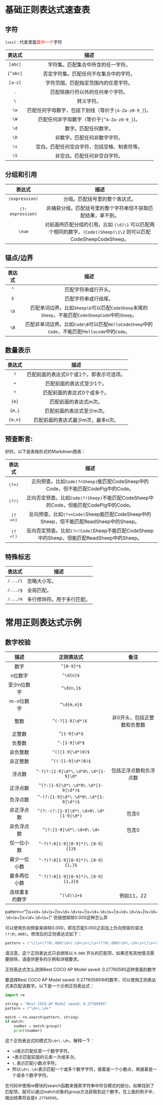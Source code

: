 # 基础正则表达式速查表

## 字符

`[xxx]` : 代表里面<font color=#ff0000>其中一个</font>字符

|表达式|描述|
|:-:|:-:|
| `[abc]` | 字符集。匹配集合中所含的任一字符。 |
| `[^abc]` | 否定字符集。匹配任何不在集合中的字符。 |
| `[a-z]` | 字符范围。匹配指定范围内的任意字符。 |
| `.` | 匹配除换行符以外的任何单个字符。 |
| `\` |转义字符。|
| `\w` |匹配任何字母数字，包括下划线（等价于`[A-Za-z0-9_]`)。|
| `\W` | 匹配任何非字母数字（等价于`[^A-Za-z0-9_]`)。 |
| `\d` | 数字。匹配任何数字。 |
| `\D` | 非数字。匹配任何非数字字符。 |
| `\s` |空白。匹配任何空白字符，包括空格、制表符等。|
| `\S` | 非空白。匹配任何非空白字符。 |

## 分组和引用


|表达式|描述|
|:-:|:-:|
| `(expression)` | 分组。匹配括号里的整个表达式。 |
| `(?: expression)` | 非捕获分组。匹配括号里的整个字符串但不获取匹配结果，拿不到。 |
| `\num` | 对前面所匹配分组的引用。比如 `(\d)\1` 可以匹配两个相同的数字，`(Code)(Sheep)\1\2` 则可以匹配 CodeSheepCodeSheep。 |

## 锚点/边界


| 表达式 |描述|
|:-:|:-:|
| `^` | 匹配字符串或行开头。 |
| `$` | 匹配字符串或行结尾。 |
| `\b` | 匹配单词边界。比如`Sheep\b`可以匹配`CodeSheep`末尾的`Sheep`，不能匹配`CodeSheepCode`中的`Sheep`。 |
| `\B` | 匹配非单词边界。比如`Code\B`可以匹配`HelloCodeSheep`中的`Code`，不能匹配H`ellocode`中的`Code`。 |

## 数量表示

|表达式|描述|
|:-:|:-:|
| `?` | 匹配前面的表达式0个或1个。即表示可选项。 |
| `+` | 匹配前面的表达式至少1个。 |
| `*` | 匹配前面的表达式0个或多个。 |
| `{m}` | 匹配前面的表达式m次。 |
| `{m,}` | 匹配前面的表达式至少m次。 |
| `{m,n}` | 匹配前面的表达式最少m次，最多n次。 |
## 预查断言:
好的，以下是表格形式的Markdown图表：

|表达式|描述|
|:-:|:-:|
| `(?=)` | 正向预查。比如`Code(?=Sheep)`能匹配CodeSheep中的Code，但不能匹配CodePig中的Code。 |
| `(?!)` | 正向否定预查。比如`Code(?!Sheep)`不能匹配CodeSheep中的Code，但能匹配CodePig中的Code。 |
| `(?<=)` | 反向预查。比如`(?<=Code)`Sheep能匹配CodeSheep中的Sheep，但不能匹配ReadSheep中的Sheep。 |
| `(?<!)` | 反向否定预查。比如`(?<!Code)`Sheep不能匹配CodeSheep中的Sheep，但能匹配ReadSheep中的Sheep。 |

## 特殊标志

|表达式|描述|
|:-:| --- |
| `/.../i` | 忽略大小写。 |
| `/.../g` | 全局匹配。 |
| `/.../m` | 多行修饰符。用于多行匹配。 |

# 常用正则表达式示例
## 数字校验

|描述|正则表达式 |备注 |
|:-:|:-:|:-:|
|数字|`^[0-9]*$`|  |
|n位数字|`^\d{n}$`|  |
|至少n位数字|`^\d{n,}$`|  |
|m-n位数字|`^\d{m,n}$`|  |
|整数|`^(-?[1-9]\d*)$ `|非0开头，包括正整数和负整数|
|正整数|`^[1-9]\d*$`|  |
|负整数|`^-[1-9]\d*$`|  |
|非负整数|`^(([1-9]\d*)0)$`|  |  |
|非正整数|`^((-[1-9]\d*)0)$`|  |  |  |
|浮点数|`^-?(?:[1-9]\d*\.\d*0\.\d*[1-9]\d*`|包括正浮点数和负浮点数|0\.0+|0)$`|  |
|正浮点数|`^(?:[1-9]\d*\.\d*0\.\d*[1-9]\d*)$` |  |  |
|负浮点数|`^-(?:[1-9]\d*\.\d*0\.\d*[1-9]\d*)$`|  |  |
|非正浮点数|`^(?:-(?:[1-9]\d*\.\d+0\.\d*[1-9]\d*)`|包含0|0\.0+|0)$`|  |
|非负浮点数 |`^(?:[1-9]\d*\.\d+0\.\d+`|包含0|0\.0+|0)$`|  |
|仅一位小数 |`^-?(?:0[1-9][0-9]*)\.[0-9]{1}$`|  |  |
|最少一位小数|`^-?(?:0[1-9][0-9]*)\.[0-9]{1,}$`|  |  |
|最多两位小数|`^-?(?:0[1-9][0-9]*)\.[0-9]{1,2}$` |  |  |
|连续重复的数字|`^(\d)\1+$`|例如11，22|
pattern=r"\|\s+\d+\.\d+\s+\|\s+\d+\.\d+\s+\|\s+\d+\.\d+\s+\|\s+\d+\.\d+\s+\|\s+\d+\.\d+\s+\|\s+\d+\.\d+\s+\|"
但我想排除0.000这种怎么弄

可以使用负向预查来排除0.000，即在匹配0.000之前加上负向预查的语法 `(?!0\.000)`。修改后的正则表达式如下：

```python
pattern = r"\|\s+(?!0\.000)\d+\.\d+\s+\|\s+(?!0\.000)\d+\.\d+\s+\|\s+(?!0\.000)\d+\.\d+\s+\|\s+(?!0\.000)\d+\.\d+\s+\|\s+(?!0\.000)\d+\.\d+\s+\|\s+(?!0\.000)\d+\.\d+\s+\|"
```

请注意，这个正则表达式只会排除以 `0.000` 开头的匹配项，如果还有其他情况需要排除，请提供更多的示例和详细要求。

正则表达式怎么选择Best COCO AP Model saved: 0.27760585这种里面的数字

要选择Best COCO AP Model saved: 0.27760585中的数字，可以使用正则表达式来匹配该数字。以下是一个示例正则表达式：

```python
import re

string = "Best COCO AP Model saved: 0.27760585"
pattern = r"\d+\.\d+"

match = re.search(pattern, string)
if match:
    number = match.group()
    print(number)
```

这个正则表达式的模式为`\d+\.\d+`。解释一下：
- `\d`表示匹配任意一个数字字符。
- `+`表示匹配前面的元素一次或多次。
- `\.`表示匹配小数点字符。
- 所以`\d+\.\d+`表示匹配一个或多个数字字符，接着是一个小数点，再接着是一个或多个数字字符。

在代码中使用re模块的search函数来搜索字符串中符合模式的部分。如果找到了匹配项，就可以通过match对象的group方法获取到这个数字。在上面的例子中，输出结果将会是`0.27760585`。